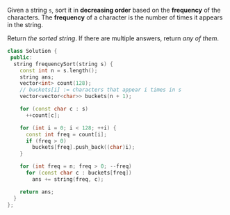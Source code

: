 Given a string `s`, sort it in **decreasing order** based on the **frequency** of the characters. The **frequency** of a character is the number of times it appears in the string.

Return _the sorted string_. If there are multiple answers, return _any of them_.

```cpp
class Solution {
 public:
  string frequencySort(string s) {
    const int n = s.length();
    string ans;
    vector<int> count(128);
    // buckets[i] := characters that appear i times in s
    vector<vector<char>> buckets(n + 1);

    for (const char c : s)
      ++count[c];

    for (int i = 0; i < 128; ++i) {
      const int freq = count[i];
      if (freq > 0)
        buckets[freq].push_back((char)i);
    }

    for (int freq = n; freq > 0; --freq)
      for (const char c : buckets[freq])
        ans += string(freq, c);

    return ans;
  }
};
```
